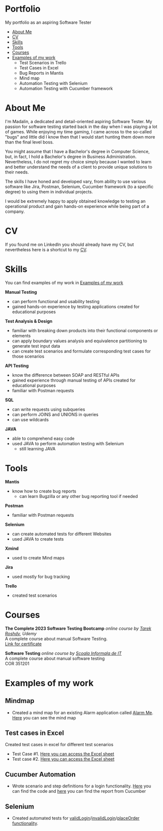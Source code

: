 # Portfolio
My portfolio as an aspiring Software Tester

- [About Me](#about-me)
- [CV](https://www.linkedin.com/in/alexandru-moise-21479022b/)
- [Skills](#skills)
- [Tools](#tools)
- [Courses](#courses)
- [Examples of my work](#examples-of-my-work)
  * Test Scenarios in Trello
  * Test Cases in Excel 
  * Bug Reports in Mantis
  * Mind map
  * Automation Testing with Selenium
  * Automation Testing with Cucumber framework

# About Me
I'm Madalin, a dedicated and detail-oriented aspiring Software Tester. My passion for software testing started back in the day when I was playing a lot of games. While enjoying my time gaming, I came across to the so-called "bugs" and little did I know then that I would start hunting them down more than the final level boss.

You might assume that I have a Bachelor's degree in Computer Science, but, in fact, I hold a Bachelor's degree in Business Administration. Nevertheless, I do not regret my choice simply because I wanted to learn and better understand the needs of a client to provide unique solutions to their needs.

The skills I have honed and developed vary, from ability to use various software like Jira, Postman, Selenium, Cucumber framework (to a specific degree) to using them in individual projects.

I would be extremely happy to apply obtained knowledge to testing an operational product and gain hands-on experience while being part of a company.

# CV
If you found me on LinkedIn you should already have my CV, but nevertheless here is a shortcut to my [CV](https://www.linkedin.com/in/alexandru-moise-21479022b/).

# Skills
You can find examples of my work in [Examples of my work](#examples-of-my-work)

__Manual Testing__
  * can perform functional and usability testing
  * gained hands-on experience by testing applications created for educational purposes

__Test Analysis & Design__
  * familiar with breaking down products into their functional components or elements
  * can apply boundary values analysis and equivalence partitioning to generate test input data
  * can create test scenarios and formulate corresponding test cases for those scenarios

__API Testing__
  * know the difference between SOAP and RESTful APIs
  * gained experience through manual testing of APIs created for educational purposes
  * familiar with Postman requests

__SQL__
 * can write requests using subqueries
 * can perform JOINS and UNIONS in queries
 * can use wildcards

__JAVA__
  * able to comprehend easy code
  * used JAVA to perform automation testing with Selenium
    * still learning JAVA
   
# Tools

__Mantis__
  * know how to create bug reports
      * can learn Bugzilla or any other bug reporting tool if needed

__Postman__
  * familiar with Postman requests

__Selenium__
  * can create automated tests for different Websites
  * used JAVA to create tests

__Xmind__
  * used to create Mind maps

__Jira__
  * used mostly for bug tracking

__Trello__
  * created test scenarios

# Courses

__The Complete 2023 Software Testing Bootcamp__
*online course by [Tarek Roshdy](https://www.udemy.com/user/trq-rshd/), Udemy*
 <br>A complete course about manual Software Testing.
 <br>[Link for certificate](https://www.udemy.com/certificate/UC-84a5933a-997e-4a1b-bb11-4211bbecf2e9/) 

__Software Testing__
*online course by [Scoala Informala de IT](https://scoalainformala.ro/cursuri/cursuri-testare-software-online/)*
 <br>A complete course about manual software testing 
 <br>COR 351201

# Examples of my work
## Mindmap 
   * Created a mind map for an existing Alarm application called [Alarm Me](https://alarm-me.en.softonic.com/). [Here](https://drive.google.com/file/d/1iGoi6ydTTfn8aRj_3WNUOnQFj_ufapOY/view?usp=sharing) you can see the mind map
## Test cases in Excel 
Created test cases in excel for different test scenarios
   * Test Case #1. [Here you can access the Excel sheet](https://docs.google.com/spreadsheets/d/16_azjeBGxY_ESWUU6DFAupXCTOKgoOtXNGx2oOLruSc/edit?usp=sharing)
   * Test case #2. [Here you can access the Excel sheet](https://docs.google.com/spreadsheets/d/1S8_vUra4x3CDEEXqswsPXGi_tMDAZEIzDIif6tNvM1w/edit?usp=sharing)
## Cucumber Automation
   * Wrote scenario and step definitions for a login functionality. [Here](https://github.com/Metrorex/Automation-Work-Examples/tree/main/CucumberAutomation) you can find the code and [here](https://drive.google.com/file/d/1w3wfdsBF8fh6AeOLPrJFBXPn9Y3NoA70/view?usp=sharing) you can find the report from Cucumber
## Selenium
   * Created automated tests for [validLogin](https://github.com/Metrorex/Automation-Work-Examples/tree/main/AutomationSelenium/src)/[invalidLogin](https://github.com/Metrorex/Automation-Work-Examples/tree/main/AutomationSelenium/src)/[placeOrder functionality](https://github.com/Metrorex/Automation-Work-Examples/tree/main/AutomationSelenium/src).
